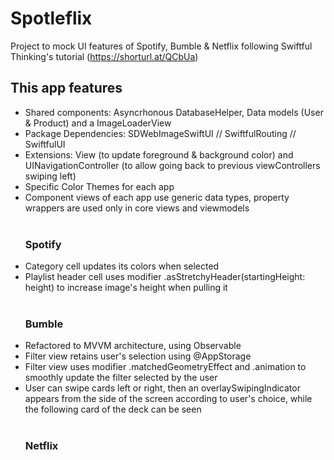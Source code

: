 # Spotleflix
Project to mock UI features of Spotify, Bumble & Netflix following Swiftful Thinking's tutorial (https://shorturl.at/QCbUa)

## This app features 
<ul>
<li>Shared components: Asyncrhonous DatabaseHelper, Data models (User & Product) and a ImageLoaderView</li>
<li>Package Dependencies: SDWebImageSwiftUI // SwiftfulRouting // SwiftfulUI</li>
<li>Extensions: View (to update foreground & background color) and UINavigationController (to allow going back to previous viewControllers swiping left)</li>
<li>Specific Color Themes for each app </li>
<li>Component views of each app use generic data types, property wrappers are used only in core views and viewmodels</li>
<br/>
  
### Spotify
<li>Category cell updates its colors when selected</li>
<li>Playlist header cell uses modifier .asStretchyHeader(startingHeight: height) to increase image's height when pulling it</li>
<br/>
  
### Bumble
<li>Refactored to MVVM architecture, using Observable</li>
<li>Filter view retains user's selection using @AppStorage</li>
<li>Filter view uses modifier .matchedGeometryEffect and .animation to smoothly update the filter selected by the user</li>
<li>User can swipe cards left or right, then an overlaySwipingIndicator appears from the side of the screen according to user's choice, while the following card of the deck can be seen</li>
<br/>
  
### Netflix

